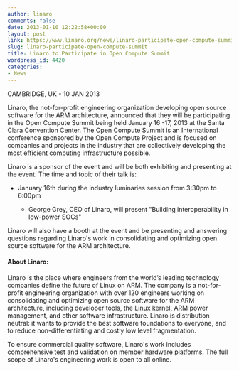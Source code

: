 ```yaml
---
author: linaro
comments: false
date: 2013-01-10 12:22:58+00:00
layout: post
link: https://www.linaro.org/news/linaro-participate-open-compute-summit/
slug: linaro-participate-open-compute-summit
title: Linaro to Participate in Open Compute Summit
wordpress_id: 4420
categories:
- News
---
```


CAMBRIDGE, UK - 10 JAN 2013



Linaro, the not-for-profit engineering organization developing open source software for the ARM architecture, announced that they will be participating in the Open Compute Summit being held January 16 -17, 2013 at the Santa Clara Convention Center. The Open Compute Summit is an International conference sponsored by the Open Compute Project and is focused on companies and projects in the industry that are collectively developing the most efficient computing infrastructure possible.




Linaro is a sponsor of the event and will be both exhibiting and presenting at the event. The time and topic of their talk is:








	
  * January 16th during the industry luminaries session from 3:30pm to 6:00pm

	
    * George Grey, CEO of Linaro, will present "Building interoperability in low-power SOCs"










Linaro will also have a booth at the event and be presenting and answering questions regarding Linaro's work in consolidating and optimizing open source software for the ARM architecture.




#### **About Linaro:**




Linaro is the place where engineers from the world’s leading technology companies define the future of Linux on ARM. The company is a not-for-profit engineering organization with over 120 engineers working on consolidating and optimizing open source software for the ARM architecture, including developer tools, the Linux kernel, ARM power management, and other software infrastructure. Linaro is distribution neutral: it wants to provide the best software foundations to everyone, and to reduce non-differentiating and costly low level fragmentation.




To ensure commercial quality software, Linaro's work includes comprehensive test and validation on member hardware platforms. The full scope of Linaro's engineering work is open to all online.
